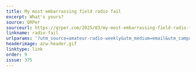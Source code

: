 ```yaml
---
title: My most embarrassing field radio fail
excerpt: What's yours?
source: QRPer
sourceurl: https://qrper.com/2025/03/my-most-embarrassing-field-radio-fail-whats-yours/
linkname: radio-fail
urlparams: '?utm_source=amateur-radio-weekly&utm_medium=email&utm_campaign=newsletter'
headerimage: arw-header.gif
linktype: link
order: 9
issue: 375
---
```

